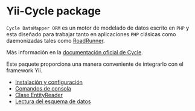 # Yii-Cycle package

`Cycle DataMapper ORM` es un motor de modelado de datos escrito en `PHP` y esta diseñado para trabajar tanto en aplicaciones `PHP` clásicas como daemonizadas tales como [RoadRunner](https://github.com/roadrunner-server/roadrunner).

Más información en la [documentación oficial de Cycle](https://cycle-orm.dev/docs/readme/2.x).

Este paquete proporciona una manera conveniente de integrarlo con el framework Yii.

- [Instalación y configuración](installation.md)
- [Comandos de consola](console-commands.md)
- [Clase EntityReader](entity-reader.md)
- [Lectura del esquema de datos](reading-schema.md)
